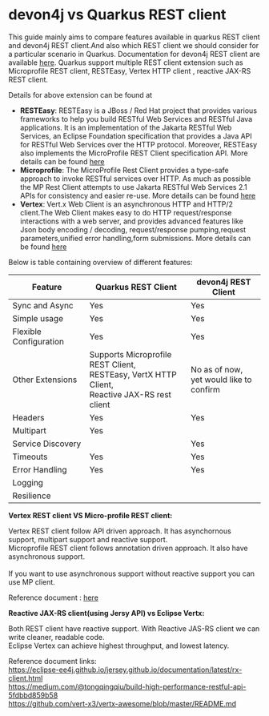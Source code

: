 # devon4j vs Quarkus REST client

This guide mainly aims to compare features available in quarkus REST client and devon4j REST client.And also which REST client we should consider for a particular scenario in Quarkus.
Documentation for devon4j REST client are available [here](https://github.com/devonfw/devon4j/blob/master/documentation/guide-service-client.asciidoc).
Quarkus support multiple REST client extension such as Microprofile REST client, RESTEasy, Vertex HTTP client , reactive JAX-RS REST client.

Details for above extension can be found at 
* **RESTEasy**:
  RESTEasy is a JBoss / Red Hat project that provides various frameworks to help you build RESTful Web Services and RESTful Java applications. It is an implementation of the Jakarta RESTful Web Services, an Eclipse Foundation specification that provides a Java API for RESTful Web Services over the HTTP protocol.
  Moreover, RESTEasy also implements the MicroProfile REST Client specification API. More details can be found [here](https://resteasy.github.io/)
* **Microprofile**: 
  The MicroProfile Rest Client provides a type-safe approach to invoke RESTful services over HTTP. As much as possible the MP Rest Client attempts to use Jakarta RESTful Web Services 2.1 APIs for consistency and easier re-use.
  More details can be found [here](https://github.com/eclipse/microprofile-rest-client)
* **Vertex**: 
  Vert.x Web Client is an asynchronous HTTP and HTTP/2 client.The Web Client makes easy to do HTTP request/response interactions with a web server, and provides advanced features like Json body encoding / decoding,
  request/response pumping,request parameters,unified error handling,form submissions. More details can be found [here](https://vertx.io/docs/vertx-web-client/java/)

Below is table containing overview of different features:


|Feature|	Quarkus REST Client|	devon4j REST Client|
| -----------|----------- |----------- |
|Sync and Async|	Yes|	Yes|
|Simple usage|	Yes|	Yes|
|Flexible Configuration|	Yes|	Yes|
|Other Extensions|	Supports Microprofile REST Client,<br> RESTEasy, VertX HTTP Client,<br> Reactive JAX-RS rest client|	No as of now,<br> yet would like to confirm|
|Headers|	Yes|	Yes|
|Multipart|	Yes|  |	
|Service Discovery|    |		Yes|
|Timeouts|Yes|	Yes|
|Error Handling|	Yes|	Yes|
|Logging	|  |  |	
|Resilience	|   |    |	

**Vertex REST client VS Micro-profile REST client:**

Vertex REST client follow API driven approach. It has asynchornous support, multipart support and reactive support. <br>
Microprofile REST client follows annotation driven approach. It also have asynchronous support. <br><br>
If you want to use asynchronous support without reactive support you can use MP client.

Reference document : [here](https://dzone.com/articles/invoking-rest-apis-asynchronously-with-quarkus)

**Reactive JAX-RS client(using Jersy API) vs Eclipse Vertx:**

Both REST client have reactive support. With Reactive JAS-RS client we can write cleaner, readable code. <br>
Eclipse Vertex can achieve highest throughput, and lowest latency.<br>

Reference document links: <br>
https://eclipse-ee4j.github.io/jersey.github.io/documentation/latest/rx-client.html <br>
https://medium.com/@tongqingqiu/build-high-performance-restful-api-5fdbbd859b58 <br>
https://github.com/vert-x3/vertx-awesome/blob/master/README.md


